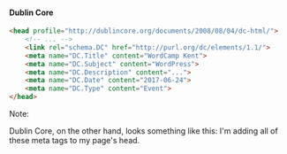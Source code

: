 #### Dublin Core

```html
<head profile="http://dublincore.org/documents/2008/08/04/dc-html/">
	<!-- ... -->
	<link rel="schema.DC" href="http://purl.org/dc/elements/1.1/">
	<meta name="DC.Title" content="WordCamp Kent">
	<meta name="DC.Subject" content="WordPress">
	<meta name="DC.Description" content="...">
	<meta name="DC.Date" content="2017-06-24">
	<meta name="DC.Type" content="Event">
</head>
```

Note:

Dublin Core, on the other hand, looks something like this: I'm adding all of these meta tags to my page's head.
